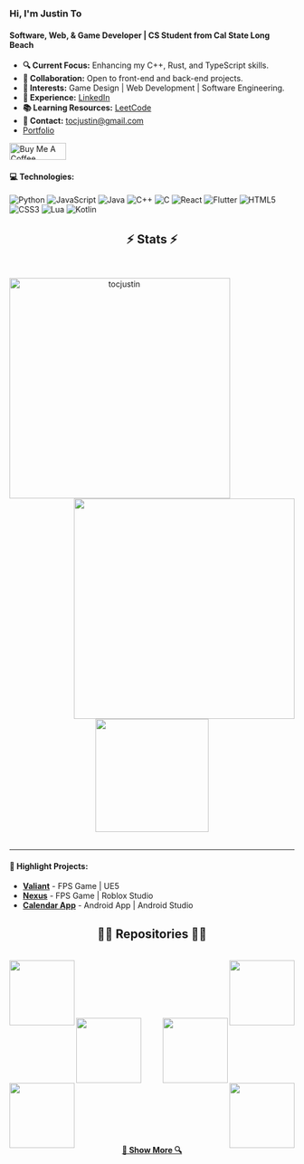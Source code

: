 ### Hi, I'm Justin To
#### Software, Web, & Game Developer | CS Student from Cal State Long Beach

- **🔍 Current Focus:** Enhancing my C++, Rust, and TypeScript skills.
- **👥 Collaboration:** Open to front-end and back-end projects.
- **🌟 Interests:** Game Design | Web Development | Software Engineering.
- **💼 Experience:** [LinkedIn](https://www.linkedin.com/in/tojustin/)
- **📚 Learning Resources:** [LeetCode](https://leetcode.com/tocjustin/)
- **📧 Contact:** tocjustin@gmail.com
- [Portfolio](https://www.justinto.dev)

<a href="https://www.buymeacoffee.com/tojustin" target="_blank"><img src="https://cdn.buymeacoffee.com/buttons/v2/default-yellow.png" alt="Buy Me A Coffee" height="30px" width="100px" ></a>

#### 💻 Technologies:
![Python](https://img.shields.io/badge/-Python-3776AB?style=flat-square&logo=Python&logoColor=white)
![JavaScript](https://img.shields.io/badge/-JavaScript-F7DF1E?style=flat-square&logo=javascript&logoColor=black)
![Java](https://img.shields.io/badge/-Java-007396?style=flat-square&logo=java&logoColor=white)
![C++](https://img.shields.io/badge/-C++-00599C?style=flat-square&logo=cplusplus&logoColor=white)
![C](https://img.shields.io/badge/-C-A8B9CC?style=flat-square&logo=c&logoColor=white)
![React](https://img.shields.io/badge/-React-61DAFB?style=flat-square&logo=react&logoColor=black)
![Flutter](https://img.shields.io/badge/-Flutter-02569B?style=flat-square&logo=flutter&logoColor=white)
![HTML5](https://img.shields.io/badge/-HTML5-E34F26?style=flat-square&logo=html5&logoColor=white)
![CSS3](https://img.shields.io/badge/-CSS3-1572B6?style=flat-square&logo=css3&logoColor=white)
![Lua](https://img.shields.io/badge/-Lua-2C2D72?style=flat-square&logo=lua&logoColor=white)
![Kotlin](https://img.shields.io/badge/-Kotlin-7F52FF?style=flat-square&logo=kotlin&logoColor=white)

<h2 align="center">⚡ Stats ⚡</h2>
<br>
<p align=center>
  <div align=center>
    <a href="https://github.com/denvercoder1/github-readme-streak-stats" title="Go to Source">
      <img align="left" width=390 src="https://streak-stats.demolab.com/?user=tocjustin&theme=react&border=61dafb&hide_border=true" alt="tocjustin" />
    </a>
    <a href="https://github.com/tocjustin/github-readme-stats" title="Go to Source">
      <img align="right" width=390 src="https://github-readme-stats.vercel.app/api?username=tocjustin&show_icons=true&theme=react&border_color=61dafb&hide_border=true" />
    </a>
  </div>
  <br><br><br><br><br><br><br><br><br>
  <div align=center>
    <a href="https://github.com/tocjustin/github-readme-stats">
      <img height=200 align="center" src="https://github-readme-stats.vercel.app/api/top-langs/?username=tocjustin&title_color=61dafb&text_color=ffffff&icon_color=61dafb&bg_color=20232a&langs_count=8&layout=compact&border_color=61dafb&hide_border=true&size_weight=0.5&count_weight=0.5" />
    </a>
  </div>
  <br>
</p>

---

#### 🚀 Highlight Projects:
- **[Valiant](https://store.steampowered.com/app/2468650/Valiant/)** - FPS Game | UE5
- **[Nexus](https://www.roblox.com/games/9818210203/Nexus)** - FPS Game | Roblox Studio
- **[Calendar App](https://github.com/tocjustin/CalendarApp)** - Android App | Android Studio

<h2 align="center">👨‍💻 Repositories 👨‍💻</h2>
<br>
<div width="100%" align="center">
  <a align="left" href="https://github.com/tocjustin/portfolio" title="Portfolio"><img align="left" height="115" src="https://github-readme-stats.vercel.app/api/pin/?username=tocjustin&repo=portfolio&theme=react&border_color=61dafb&border_radius=10"></a><a align="right" href="https://github.com/tocjustin/Password-generator" title="Password Generator"><img align="right" height="115" src="https://github-readme-stats.vercel.app/api/pin/?username=tocjustin&repo=Password-generator&theme=react&border_color=61dafb&border_radius=10"></a>
</div>
<br/><br/><br/><br/><br/><br/>
<div width="100%" align="center">
  <a align="left" href="https://github.com/tocjustin/CalendarApp" title="CalendarApp"><img align="left" height="115" src="https://github-readme-stats.vercel.app/api/pin/?username=tocjustin&repo=CalendarApp&theme=react&border_color=61dafb&border_radius=10"></a>
  <a align="right" href="https://github.com/tocjustin/Amazon" title="Amazon"><img align="right" height="115" src="https://github-readme-stats.vercel.app/api/pin/?username=tocjustin&repo=Amazon&theme=react&border_color=61dafb&border_radius=10"></a>
</div>
<br/><br/><br/><br/><br/><br/>
<div width="100%" align="center">
  <a align="left" href="https://github.com/Dpenate-AD23/AntiPhish-Outlook" title="AntiPhishing App"><img align="left" height="115" src="https://github-readme-stats.vercel.app/api/pin/?username=Dpenate-AD23&repo=AntiPhish-Outlook&theme=react&border_color=61dafb&border_radius=10"></a>
  <a align="right" href="https://github.com/tocjustin/Discord-Bot" title="Discord-Bot"><img align="right" height="115" src="https://github-readme-stats.vercel.app/api/pin/?username=tocjustin&repo=Discord-Bot&theme=react&border_color=61dafb&border_radius=10"></a>
</div>
<br/><br/><br/><br/><br/><br/>

<h4 align="center">
  <a href="https://github.com/tocjustin?tab=repositories" title="Show Repositories">🔎 Show More 🔍</a>
</h4>
